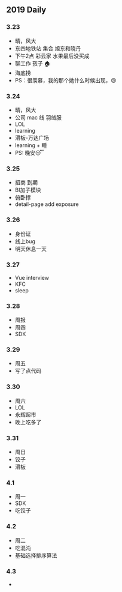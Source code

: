## 2019 Daily
### 3.23
* 晴，风大
* 东四地铁站 集合 旭东和晓丹
* 下午2点 彩云家 水果最后没买成
* 聊工作 孩子 🏠
* 海底捞 
* PS：很羡慕，我的那个她什么时候出现，😢
### 3.24
* 晴，风大
* 公司 mac 线 羽绒服
* LOL 
* learning
* 滑板-万达广场
* learning + 睡
* PS: 晚安😴
### 3.25
* 招商 到期
* BI加子模块 
* 俯卧撑
* detail-page add exposure
### 3.26
* 身份证
* 线上bug
* 明天休息一天
### 3.27
* Vue interview
* KFC
* sleep
### 3.28
* 周报
* 周四
* SDK
### 3.29
* 周五
* 写了点代码
### 3.30
* 周六
* LOL
* 永辉超市
* 晚上吃多了
### 3.31
* 周日
* 饺子
* 滑板
### 4.1
* 周一
* SDK
* 吃饺子
### 4.2
* 周二
* 吃混沌
* 基础选择排序算法
### 4.3
*




